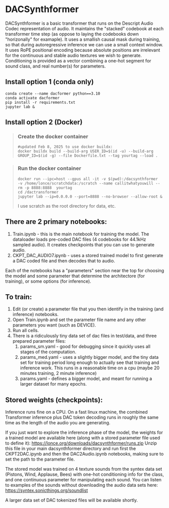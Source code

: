 # DACSynthformer

DACSynthformer is a basic transformer that runs on the Descript Audio Codec representation of audio. It maintains the "stacked" codebook at each transformer time step (as oppose to laying the codebooks down "horizonally" for examaple). It uses a smallish causal mask during training, so that during autoregressive inference we can use a small context window. It uses RoPE positional encoding because absolute positions are irrelevant for the continuous and stable audio textures we wish to generate. Conditioning is provided as a vector combining a one-hot segment for sound class, and real number(s) for parameters.

## Install option 1 (conda only) 
~~~
conda create --name dacformer python==3.10
conda activate dacformer
pip install -r requirements.txt
jupyter lab &
~~~

## Install option 2 (Docker) 

> ### Create the docker container  
> ~~~
> #updated Feb 8, 2025 to use docker buildx:
> docker buildx build --build-arg USER_ID=$(id -u) --build-arg GROUP_ID=$(id -g) --file Dockerfile.txt --tag yourtag --load .
> ~~~

> ### Run the docker container
> ~~~
> docker run --ipc=host --gpus all -it -v $(pwd):/dacsynthformer  -v /home/lonce/scratchdata:/scratch --name callitwhatyouwill --rm -p 8888:8888  yourtag
> cd /dactransformer
> jupyter lab --ip=0.0.0.0 --port=8888 --no-browser --allow-root &
> ~~~
> I use scratch as the root directory for data, etc. 

## There are 2 primary notebooks:  
1) Train.ipynb - this is the main notebook for training the model. The dataloader loads pre-coded DAC files (4 codebooks for 44.1kHz sampled audio). It creates checkpoints that you can use to generate audio. 
2) CKPT_DAC_AUDIO7.ipynb - uses a stored trained model to first generate a DAC coded file and then decodes that to audio. 

Each of the notebooks has a "parameters" section near the top for choosing the model and some parameter that determine the architectore (for training), or some options (for inference).



## To train:  

1) Edit (or create) a parameter file that you then identify in the training (and inference) notebooks.
2) Open Train.ipynb and set the parameter file name and any other parameters you want (such as  DEVICE). 
3) Run all cells.
4) There is a ridiculously tiny data set of dac files in test/data, and three prepared parameter files:
   1)  params_sm.yaml - good for debugging since it quickly uses all stages of the computation.
   2) params_med.yaml - uses a slightly bigger model, and the tiny data set for training period long enough to actually see that training and inference work. This runs in a reasonable time on a cpu (maybe 20 minutes training, 2 minute inference) 
   3) params.yaml - defines a bigger model, and meant for running a larger dataset for many epochs.



## Stored weights (checkpoints): 
Inference runs fine on a CPU. On a fast linux machine, the combined Transformer inference plus DAC token decoding runs in roughly the same time as the length of the audio you are generating.

If you just want to explore the inference phase of the model, the weights for a trained model are available here (along with a stored parameter file used to define it):
https://lonce.org/downloads/dacsynthformer/runs.zip
Unzip this file in your main dacsynthformer directory and run first the CKPT2DAC.ipynb and then the DAC2Audio.ipynb notebooks, making sure to set the path to the parameter file. 

The stored model was trained on 4 texture sounds from the syntex data set (Pistons, Wind, Applause, Bees) with one-hot conditioning info for the class, and one continuous parameter for manipulating each sound. You can listen to examples of the sounds without downloading the audio data sets here: https://syntex.sonicthings.org/soundlist

A larger data set of DAC tokenized  files will be available shortly.

